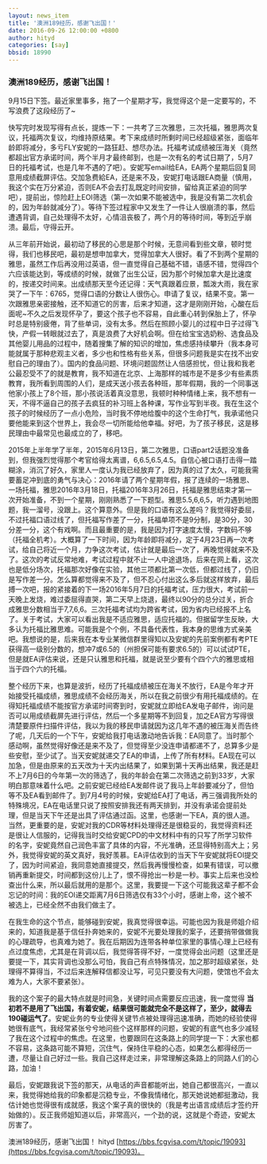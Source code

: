 ```yaml
---
layout: news_item
title: '澳洲189经历，感谢飞出国！'
date: 2016-09-26 12:00:00 +0800
author: hityd
categories: [say]
bbsid: 18990
---
```


### 澳洲189经历，感谢飞出国！

9月15日下签。最近家里事多，拖了一个星期才写，我觉得这个是一定要写的，不写浪费了这段经历了~
    
快写完时发现写得有点长，提炼一下：一共考了三次雅思，三次托福，雅思两次复议，托福两次复议，均维持原结果。考下来成绩时所剩时间已经超级紧张，面临年龄即将减分，多亏FLY安妮的一路狂赶、想尽办法。托福考试成绩被压海关（竟然都超出官方承诺时间，两个半月才最终邮到，也是一次有名的考试日期了，5月7日的托福考试，也是几年不遇的了吧）。安妮写email给EA，EA两个星期后回复同意用成绩截屏评估。交加急费給EA，还是来不及，安妮打电话跟EA商量（慎用，我这个实在万分紧迫，否则EA不会去打乱既定时间安排，留给真正紧迫的同学吧），提前出，惊险赶上EOI筛选（第一次如果不能被选中，我是没有第二次机会的，因为年龄就减分了）。等待下签过程家中又发生了一件让人很崩溃的事，然后遭遇背调，自己处理得不太好，心情沮丧极了，两个月的等待时间，等到近乎崩溃。最后，守得云开。
    
从三年前开始说，最初动了移民的心思是那个时候，无意间看到些文章，顿时觉得，我们也移民吧，最初是想申加拿大，觉得加拿大人很好。看了不到两个星期的雅思，虽然工作后再没用过英语，但一直觉得自己基础不错，语感不错，觉得四个六应该能达到，等成绩的时候，就做了出生公证，因为那个时候加拿大是比速度的，按递交时间来。出成绩那天至今还记得：天气真跟着应景，瓢泼大雨，我在家哭了一下午：6765，觉得口语的分数让人很伤心。申请了复议，结果不变。第一次跟雅思亲密接触，还不知道它的厉害，后来才知道，这才是刚刚开始，心酸在后面呢~不久之后发现怀孕了，要这个孩子也不容易，自此重心转到保胎上了，怀孕时总是特别疲倦，背了些单词，没有太多。然后在照顾小婴儿的过程中日子过得飞快，产假一转眼就过去了，真是浪费了大好机会啊。但在给宝宝选奶粉、选食品及其他婴儿用品的过程中，随着搜集了解的知识的增加，焦虑感持续攀升（我本身可能就属于那种悲观主义者，多少也和性格有些关系，但很多问题我是实在找不出安慰自己的理由了）。国内的食品问题、环境问题固然让人倍感担忧，但让我和我老公最忍受不了的就是教育，我不知道在北京、上海那样的城市是不是多少有些素质教育，我所看到周围的人们，是成天送小孩去各种班，那年假期，我的一个同事送他家小孩上了8个班，那小孩说活着真没意思，我顿时种种情绪上来，我不想有一天，不得不逼自己的孩子去疯狂的补习班上各种课，写作业写到半夜。我在生这个孩子的时候经历了一点小危险，当时我不停地给腹中的这个生命打气，我承诺他只要他能来到这个世界上，我会尽一切所能给他幸福。好吧，为了孩子移民，这是移民理由中最常见也最成立的了，移吧。
    
2015年上半年学了半年，2015年6月13日，第二次雅思，口语part2话题没准备到，但我强烈觉得那个考官给得太离谱，6,6.5,6.5,4.5。自信心被口语打击得一踏糊涂，消沉了好久，家里人一度认为我已经放弃了，因为真的过了太久，可能我需要蓄足冲到底的勇气与决心：2016年请了两个星期年假，报了连续的一场雅思、一场托福，雅思2016年3月18日，托福2016年3月26日，托福是雅思结束才第一次开始准备，不到一个星期，刚刚熟悉了一下题型。雅思5.5,6,6,5，听力遇到地图题，我一溜号，没跟上。这个算意外。但是我的口语有这么差吗？我觉得好委屈，不过托福口语过线了，但托福写作差了一分，托福单项不是9分制，是30分，30分差一分，这个有戏啊。而且最重要的是，我是因为打字速度太慢，字数码不够（托福全机考）。大概算了一下时间，因为年龄即将减分，定于4月23日再一次考试，给自己将近一个月，力争这次考试，估计就是最后一次了，再晚觉得就来不及了。这次的考试反常地难，考试过程中就不止一人中途退场，后来在网上看，这次也是低分场次，托福那次好像在实验，其他三项都比第一次低，但都过线了，仍旧是写作差一分。怎么算都觉得来不及了，但不忍心付出这么多后就这样放弃，最后搏一次吧，报的紧接着的下一场2016年5月7日的托福考试，压力很大，考试前一天晚上发烧，难过委屈得直哭，第二天早上烧退，最终以90分的总分过关，折合成雅思分数相当于7,7,6,6。三次托福考试均为跨省考试，因为省内已经报不上名了。关于考试，大家可以看出我是不适应雅思，适应托福的。但据留学生反映，大多认为托福比雅思难。可能我是个个例，不具备代表性，我本身的思维方式亲美吧。我想说的是，后来我在本专业某微信群里得知以及安妮的先前案例都有考PTE获得高一级别分数的，想冲7或6.5的（州担保可能有要求6.5的）可以试试PTE，但是就EA评估来说，还是只认雅思和托福，就是说至少要有个四个六的雅思或相当于四个六的托福。
    
整个经历下来，也算是波折，经历了托福成绩被压在海关不放行，EA是今年才开始接受托福成绩，雅思成绩不会经历海关，所以在我之前很少有用托福成绩的。在得知托福成绩不能按官方承诺时间寄到时，安妮就立即给EA发电子邮件，询问是否可以用成绩截屏先进行评估，然后一个多星期等不到回复，加之EA官方写得很清楚要原件扫描件评估，我以为我的移民申请就因为这几年不遇的被压海关而告终了呢，几天后的一个下午，安妮给我打电话激动地告诉我：EA同意了。当时那个感动啊，虽然觉得好像还是来不及了，但觉得至少没连申请都递不了，总算多少是些安慰，至少试了。当天安妮就递交了EA的申请，上传了所有材料。EA现在可以加急，但是由原来的五天改为十天内出结果了，如果到第十天再出结果，我还是赶不上7月6日的今年第一次的筛选了，我的年龄会在第二次筛选之前到33岁，大家明白那意味着什么吧。之前安妮已经给EA发邮件说了我马上年龄要减分了，但怕等不及EA看到邮件了。到7月4号的时候，安妮给EA打了电话，再三强调我所处的特殊境况，EA在电话里只说了按照安排我还有两天排到，并没有承诺会提前处理，但是当天下午还是出具了评估通过函。这里，也感谢一下EA，真的很人道。当然，更重要的是，安妮对我的CDR等材料处理得还是很稳妥的，我觉得资料还是很让人信服的，记得我当时交给安妮CPD的中文材料中有的只写了所学习软件的名字，安妮竟然自己润色丰富了具体的内容，不光准确，还显得特别高大上；另外，我觉得安妮的英文真好，我好羡慕。EA评估收到的当天下午安妮就将EOI提交了，因为时间紧迫，我同意她直接提交，然后我再慢慢检查，如果有错误，可以撤销再重新提交，时间都到这份儿上了，恨不得抢出一秒是一秒。事实上后来也没检查出什么来，所以最后就用的是那个。这里，我要提一下这个可能我这辈子都不会忘记的时间：我的EOI递交距离7月6日筛选仅有33个小时，感谢上帝，这个被不被选上，已经全然不由我们做主了。
    
在我生命的这个节点，能够碰到安妮，我真觉得很幸运。可能也因为我是师姐介绍来的，知道我是基于信任扑奔她来的，安妮不光要处理我的案子，还要捎带做做我的心理疏导，也真难为她了。我在后期因为连带各种单位家里的事情心理上已经有点过度焦虑，尤其是在背调以后，我觉得答得不好，一度觉得会出问题（这里还是要提一下，其实背调也没那么可怕，我自己有点特殊情况，加之那时超级紧张，处理得不算得当，不过后来连解释信都没让写，可见只要没有大问题，使馆也不会太难为人，大家不要紧张）。
    
我的这个案子的最大特点就是时间急，关键时间点需要反应迅速，我一度觉得 **当初若不是用了飞出国，有着安妮，结果很可能就完全不是这样了，至少，就得去190碰运气了**。安妮业务的专业使得关键节点被处理得迅速准确，而她的经验使得她很有底气，我经常紧张兮兮地问些个这样那样的问题，安妮的有底气也多少减轻了我在这个过程中的焦虑。在这里，也要跟同在这条路上的同学提一下：大家也都不容易，这条路可能不算短，沉住气，保持住平稳的心态，如果怎么都得经历一遭，尽量让自己好过一些。我自己这样走过来，非常理解这条路上的同路人们的心路，加油！
    
最后，安妮跟我说下签的那天，从电话的声音都能听出，她自己都很高兴，一直以来，我觉得她给我的印象都是沉稳专业，不像我情绪化，那天她说她都挺激动，我估计她也觉得很有成就感，我这个案子真的很快的（我是考出语言成绩后才签约开始做的）。反正我师姐知道以后，非常高兴，一个劲的说，这就是个奇迹，安妮太厉害了。

澳洲189经历，感谢飞出国！ hityd [https://bbs.fcgvisa.com/t/topic/19093](https://bbs.fcgvisa.com/t/topic/19093)。